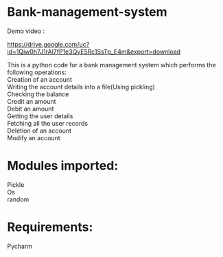 # Bank-management-system

Demo video :

https://drive.google.com/uc?id=1Qiw0h7J1rAl7fP1e3QyE5Rc1SsTp_E4m&export=download

This is a python code for a bank management system which performs the following operations:<br />
Creation of an account<br />
Writing the account details into a file(Using pickling)<br />
Checking the balance<br />
Credit an amount<br />
Debit an amount<br />
Getting the user details<br />
Fetching all the user records<br />
Deletion of an account<br />
Modify an account<br />

# Modules imported:
Pickle<br />
Os<br />
random<br />

# Requirements: 
Pycharm


